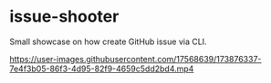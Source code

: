 # issue-shooter

Small showcase on how create GitHub issue via CLI.

https://user-images.githubusercontent.com/17568639/173876337-7e4f3b05-86f3-4d95-82f9-4659c5dd2bd4.mp4
